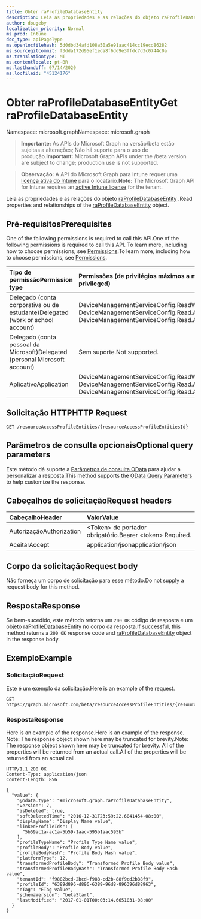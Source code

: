 ```yaml
---
title: Obter raProfileDatabaseEntity
description: Leia as propriedades e as relações do objeto raProfileDatabaseEntity.
author: dougeby
localization_priority: Normal
ms.prod: Intune
doc_type: apiPageType
ms.openlocfilehash: 5d0dbd34afd108a50a5e91aac414cc19ecd86282
ms.sourcegitcommit: f3dda172d95ef1eda8f6dd9e3ffdc7d3c0744c0a
ms.translationtype: MT
ms.contentlocale: pt-BR
ms.lasthandoff: 07/14/2020
ms.locfileid: "45124176"
---
```

# <a name="get-raprofiledatabaseentity"></a><span data-ttu-id="f43b7-103">Obter raProfileDatabaseEntity</span><span class="sxs-lookup"><span data-stu-id="f43b7-103">Get raProfileDatabaseEntity</span></span>

<span data-ttu-id="f43b7-104">Namespace: microsoft.graph</span><span class="sxs-lookup"><span data-stu-id="f43b7-104">Namespace: microsoft.graph</span></span>

> <span data-ttu-id="f43b7-105">**Importante:** As APIs do Microsoft Graph na versão/beta estão sujeitas a alterações; Não há suporte para o uso de produção.</span><span class="sxs-lookup"><span data-stu-id="f43b7-105">**Important:** Microsoft Graph APIs under the /beta version are subject to change; production use is not supported.</span></span>

> <span data-ttu-id="f43b7-106">**Observação:** A API do Microsoft Graph para Intune requer uma [licença ativa do Intune](https://go.microsoft.com/fwlink/?linkid=839381) para o locatário.</span><span class="sxs-lookup"><span data-stu-id="f43b7-106">**Note:** The Microsoft Graph API for Intune requires an [active Intune license](https://go.microsoft.com/fwlink/?linkid=839381) for the tenant.</span></span>

<span data-ttu-id="f43b7-107">Leia as propriedades e as relações do objeto [raProfileDatabaseEntity](../resources/intune-rapolicy-raprofiledatabaseentity.md) .</span><span class="sxs-lookup"><span data-stu-id="f43b7-107">Read properties and relationships of the [raProfileDatabaseEntity](../resources/intune-rapolicy-raprofiledatabaseentity.md) object.</span></span>

## <a name="prerequisites"></a><span data-ttu-id="f43b7-108">Pré-requisitos</span><span class="sxs-lookup"><span data-stu-id="f43b7-108">Prerequisites</span></span>
<span data-ttu-id="f43b7-109">One of the following permissions is required to call this API.</span><span class="sxs-lookup"><span data-stu-id="f43b7-109">One of the following permissions is required to call this API.</span></span> <span data-ttu-id="f43b7-110">To learn more, including how to choose permissions, see [Permissions](/graph/permissions-reference).</span><span class="sxs-lookup"><span data-stu-id="f43b7-110">To learn more, including how to choose permissions, see [Permissions](/graph/permissions-reference).</span></span>

|<span data-ttu-id="f43b7-111">Tipo de permissão</span><span class="sxs-lookup"><span data-stu-id="f43b7-111">Permission type</span></span>|<span data-ttu-id="f43b7-112">Permissões (de privilégios máximos a mínimos)</span><span class="sxs-lookup"><span data-stu-id="f43b7-112">Permissions (from most to least privileged)</span></span>|
|:---|:---|
|<span data-ttu-id="f43b7-113">Delegado (conta corporativa ou de estudante)</span><span class="sxs-lookup"><span data-stu-id="f43b7-113">Delegated (work or school account)</span></span>|<span data-ttu-id="f43b7-114">DeviceManagementServiceConfig.ReadWrite.All, DeviceManagementServiceConfig.Read.All</span><span class="sxs-lookup"><span data-stu-id="f43b7-114">DeviceManagementServiceConfig.ReadWrite.All, DeviceManagementServiceConfig.Read.All</span></span>|
|<span data-ttu-id="f43b7-115">Delegado (conta pessoal da Microsoft)</span><span class="sxs-lookup"><span data-stu-id="f43b7-115">Delegated (personal Microsoft account)</span></span>|<span data-ttu-id="f43b7-116">Sem suporte.</span><span class="sxs-lookup"><span data-stu-id="f43b7-116">Not supported.</span></span>|
|<span data-ttu-id="f43b7-117">Aplicativo</span><span class="sxs-lookup"><span data-stu-id="f43b7-117">Application</span></span>|<span data-ttu-id="f43b7-118">DeviceManagementServiceConfig.ReadWrite.All, DeviceManagementServiceConfig.Read.All</span><span class="sxs-lookup"><span data-stu-id="f43b7-118">DeviceManagementServiceConfig.ReadWrite.All, DeviceManagementServiceConfig.Read.All</span></span>|

## <a name="http-request"></a><span data-ttu-id="f43b7-119">Solicitação HTTP</span><span class="sxs-lookup"><span data-stu-id="f43b7-119">HTTP Request</span></span>
<!-- {
  "blockType": "ignored"
}
-->
``` http
GET /resourceAccessProfileEntities/{resourceAccessProfileEntitiesId}
```

## <a name="optional-query-parameters"></a><span data-ttu-id="f43b7-120">Parâmetros de consulta opcionais</span><span class="sxs-lookup"><span data-stu-id="f43b7-120">Optional query parameters</span></span>
<span data-ttu-id="f43b7-121">Este método dá suporte a [Parâmetros de consulta OData](/graph/query-parameters) para ajudar a personalizar a resposta.</span><span class="sxs-lookup"><span data-stu-id="f43b7-121">This method supports the [OData Query Parameters](/graph/query-parameters) to help customize the response.</span></span>

## <a name="request-headers"></a><span data-ttu-id="f43b7-122">Cabeçalhos de solicitação</span><span class="sxs-lookup"><span data-stu-id="f43b7-122">Request headers</span></span>
|<span data-ttu-id="f43b7-123">Cabeçalho</span><span class="sxs-lookup"><span data-stu-id="f43b7-123">Header</span></span>|<span data-ttu-id="f43b7-124">Valor</span><span class="sxs-lookup"><span data-stu-id="f43b7-124">Value</span></span>|
|:---|:---|
|<span data-ttu-id="f43b7-125">Autorização</span><span class="sxs-lookup"><span data-stu-id="f43b7-125">Authorization</span></span>|<span data-ttu-id="f43b7-126">&lt;Token&gt; de portador obrigatório.</span><span class="sxs-lookup"><span data-stu-id="f43b7-126">Bearer &lt;token&gt; Required.</span></span>|
|<span data-ttu-id="f43b7-127">Aceitar</span><span class="sxs-lookup"><span data-stu-id="f43b7-127">Accept</span></span>|<span data-ttu-id="f43b7-128">application/json</span><span class="sxs-lookup"><span data-stu-id="f43b7-128">application/json</span></span>|

## <a name="request-body"></a><span data-ttu-id="f43b7-129">Corpo da solicitação</span><span class="sxs-lookup"><span data-stu-id="f43b7-129">Request body</span></span>
<span data-ttu-id="f43b7-130">Não forneça um corpo de solicitação para esse método.</span><span class="sxs-lookup"><span data-stu-id="f43b7-130">Do not supply a request body for this method.</span></span>

## <a name="response"></a><span data-ttu-id="f43b7-131">Resposta</span><span class="sxs-lookup"><span data-stu-id="f43b7-131">Response</span></span>
<span data-ttu-id="f43b7-132">Se bem-sucedido, este método retorna um `200 OK` código de resposta e um objeto [raProfileDatabaseEntity](../resources/intune-rapolicy-raprofiledatabaseentity.md) no corpo da resposta.</span><span class="sxs-lookup"><span data-stu-id="f43b7-132">If successful, this method returns a `200 OK` response code and [raProfileDatabaseEntity](../resources/intune-rapolicy-raprofiledatabaseentity.md) object in the response body.</span></span>

## <a name="example"></a><span data-ttu-id="f43b7-133">Exemplo</span><span class="sxs-lookup"><span data-stu-id="f43b7-133">Example</span></span>

### <a name="request"></a><span data-ttu-id="f43b7-134">Solicitação</span><span class="sxs-lookup"><span data-stu-id="f43b7-134">Request</span></span>
<span data-ttu-id="f43b7-135">Este é um exemplo da solicitação.</span><span class="sxs-lookup"><span data-stu-id="f43b7-135">Here is an example of the request.</span></span>
``` http
GET https://graph.microsoft.com/beta/resourceAccessProfileEntities/{resourceAccessProfileEntitiesId}
```

### <a name="response"></a><span data-ttu-id="f43b7-136">Resposta</span><span class="sxs-lookup"><span data-stu-id="f43b7-136">Response</span></span>
<span data-ttu-id="f43b7-137">Here is an example of the response.</span><span class="sxs-lookup"><span data-stu-id="f43b7-137">Here is an example of the response.</span></span> <span data-ttu-id="f43b7-138">Note: The response object shown here may be truncated for brevity.</span><span class="sxs-lookup"><span data-stu-id="f43b7-138">Note: The response object shown here may be truncated for brevity.</span></span> <span data-ttu-id="f43b7-139">All of the properties will be returned from an actual call.</span><span class="sxs-lookup"><span data-stu-id="f43b7-139">All of the properties will be returned from an actual call.</span></span>
``` http
HTTP/1.1 200 OK
Content-Type: application/json
Content-Length: 856

{
  "value": {
    "@odata.type": "#microsoft.graph.raProfileDatabaseEntity",
    "version": 7,
    "isDeleted": true,
    "softDeletedTime": "2016-12-31T23:59:22.6041454-08:00",
    "displayName": "Display Name value",
    "linkedProfileIds": [
      "5b59ac1a-ac1a-5b59-1aac-595b1aac595b"
    ],
    "profileTypeName": "Profile Type Name value",
    "profileBody": "Profile Body value",
    "profileBodyHash": "Profile Body Hash value",
    "platformType": 12,
    "transformedProfileBody": "Transformed Profile Body value",
    "transformedProfileBodyHash": "Transformed Profile Body Hash value",
    "tenantId": "f9882bcd-2bcd-f988-cd2b-88f9cd2b88f9",
    "profileId": "6389d896-d896-6389-96d8-896396d88963",
    "eTag": "ETag value",
    "schemaVersion": "betaStart",
    "lastModified": "2017-01-01T00:03:14.6651031-08:00"
  }
}
```



